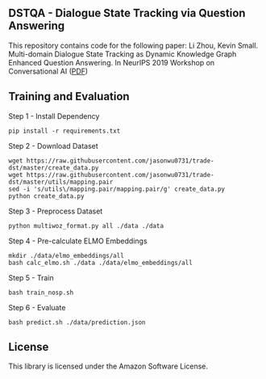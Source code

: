 ## DSTQA - Dialogue State Tracking via Question Answering

This repository contains code for the following paper:
Li Zhou, Kevin Small. Multi-domain Dialogue State Tracking as Dynamic Knowledge Graph Enhanced Question Answering. In NeurIPS 2019 Workshop on Conversational AI ([PDF](https://arxiv.org/pdf/1911.06192.pdf))

## Training and Evaluation
Step 1 - Install Dependency
```
pip install -r requirements.txt
```

Step 2 - Download Dataset
```
wget https://raw.githubusercontent.com/jasonwu0731/trade-dst/master/create_data.py
wget https://raw.githubusercontent.com/jasonwu0731/trade-dst/master/utils/mapping.pair
sed -i 's/utils\/mapping.pair/mapping.pair/g' create_data.py
python create_data.py 
```

Step 3 - Preprocess Dataset
```
python multiwoz_format.py all ./data ./data
```

Step 4 - Pre-calculate ELMO Embeddings
```
mkdir ./data/elmo_embeddings/all
bash calc_elmo.sh ./data ./data/elmo_embeddings/all
```

Step 5 - Train
```
bash train_nosp.sh
```

Step 6 - Evaluate
```
bash predict.sh ./data/prediction.json
```

## License
This library is licensed under the Amazon Software License.

